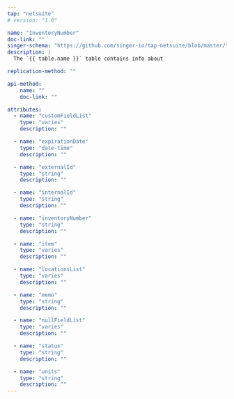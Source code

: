 ```yaml
---
tap: "netsuite"
# version: "1.0"

name: "InventoryNumber"
doc-link: ""
singer-schema: "https://github.com/singer-io/tap-netsuite/blob/master/tap_netsuite/schemas/InventoryNumber.json"
description: |
  The `{{ table.name }}` table contains info about 

replication-method: ""

api-method:
    name: ""
    doc-link: ""

attributes:
  - name: "customFieldList"
    type: "varies"
    description: ""

  - name: "expirationDate"
    type: "date-time"
    description: ""

  - name: "externalId"
    type: "string"
    description: ""

  - name: "internalId"
    type: "string"
    description: ""

  - name: "inventoryNumber"
    type: "string"
    description: ""

  - name: "item"
    type: "varies"
    description: ""

  - name: "locationsList"
    type: "varies"
    description: ""

  - name: "memo"
    type: "string"
    description: ""

  - name: "nullFieldList"
    type: "varies"
    description: ""

  - name: "status"
    type: "string"
    description: ""

  - name: "units"
    type: "string"
    description: ""
---
```

